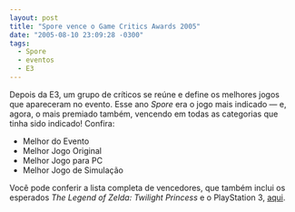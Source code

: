 ```yaml
---
layout: post
title: "Spore vence o Game Critics Awards 2005"
date: "2005-08-10 23:09:28 -0300"
tags:
  - Spore
  - eventos
  - E3
---
```


Depois da E3, um grupo de críticos se reúne e define os melhores jogos que apareceram no evento. Esse ano _Spore_ era o jogo mais indicado — e, agora, o mais premiado também, vencendo em todas as categorias que tinha sido indicado! Confira:

- Melhor do Evento
- Melhor Jogo Original
- Melhor Jogo para PC
- Melhor Jogo de Simulação

Você pode conferir a lista completa de vencedores, que também inclui os esperados _The Legend of Zelda: Twilight Princess_ e o PlayStation 3, [aqui](http://finalboss.uol.com.br/fb5/ctu.asp?cid=24664).
